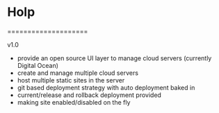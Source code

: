# Holp
====================

v1.0

- provide an open source UI layer to manage  cloud servers (currently Digital Ocean)
- create and manage multiple cloud servers
- host multiple static sites in the server
- git based deployment strategy with auto deployment baked in 
- current/release and rollback deployment provided
- making site enabled/disabled on the fly
